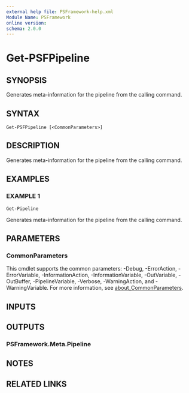 ```yaml
---
external help file: PSFramework-help.xml
Module Name: PSFramework
online version:
schema: 2.0.0
---
```


# Get-PSFPipeline

## SYNOPSIS
Generates meta-information for the pipeline from the calling command.

## SYNTAX

```
Get-PSFPipeline [<CommonParameters>]
```

## DESCRIPTION
Generates meta-information for the pipeline from the calling command.

## EXAMPLES

### EXAMPLE 1
```
Get-Pipeline
```

Generates meta-information for the pipeline from the calling command.

## PARAMETERS

### CommonParameters
This cmdlet supports the common parameters: -Debug, -ErrorAction, -ErrorVariable, -InformationAction, -InformationVariable, -OutVariable, -OutBuffer, -PipelineVariable, -Verbose, -WarningAction, and -WarningVariable. For more information, see [about_CommonParameters](http://go.microsoft.com/fwlink/?LinkID=113216).

## INPUTS

## OUTPUTS

### PSFramework.Meta.Pipeline
## NOTES

## RELATED LINKS
